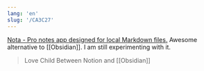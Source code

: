 ```yaml
---
lang: 'en'
slug: '/CA3C27'
---
```


[Nota - Pro notes app designed for local Markdown files.](https://nota.md/)
Awesome alternative to [[Obsidian]].
I am still experimenting with it.

> Love Child Between Notion and [[Obsidian]]
